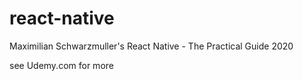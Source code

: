 # react-native
Maximilian Schwarzmuller's React Native - The Practical Guide 2020

see Udemy.com for more
